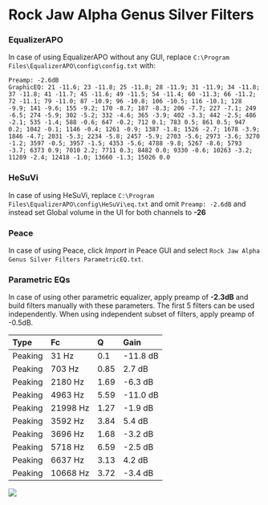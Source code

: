 # Rock Jaw Alpha Genus Silver Filters

### EqualizerAPO
In case of using EqualizerAPO without any GUI, replace `C:\Program Files\EqualizerAPO\config\config.txt`
with:
```
Preamp: -2.6dB
GraphicEQ: 21 -11.6; 23 -11.8; 25 -11.8; 28 -11.9; 31 -11.9; 34 -11.8; 37 -11.8; 41 -11.7; 45 -11.6; 49 -11.5; 54 -11.4; 60 -11.3; 66 -11.2; 72 -11.1; 79 -11.0; 87 -10.9; 96 -10.8; 106 -10.5; 116 -10.1; 128 -9.9; 141 -9.6; 155 -9.2; 170 -8.7; 187 -8.3; 206 -7.7; 227 -7.1; 249 -6.5; 274 -5.9; 302 -5.2; 332 -4.6; 365 -3.9; 402 -3.3; 442 -2.5; 486 -2.1; 535 -1.4; 588 -0.6; 647 -0.2; 712 0.1; 783 0.5; 861 0.5; 947 0.2; 1042 -0.1; 1146 -0.4; 1261 -0.9; 1387 -1.8; 1526 -2.7; 1678 -3.9; 1846 -4.7; 2031 -5.3; 2234 -5.8; 2457 -5.9; 2703 -5.6; 2973 -3.6; 3270 -1.2; 3597 -0.5; 3957 -1.5; 4353 -5.6; 4788 -9.8; 5267 -8.6; 5793 -3.7; 6373 0.9; 7010 2.2; 7711 0.3; 8482 0.0; 9330 -0.6; 10263 -3.2; 11289 -2.4; 12418 -1.0; 13660 -1.3; 15026 0.0
```

### HeSuVi
In case of using HeSuVi, replace `C:\Program Files\EqualizerAPO\config\HeSuVi\eq.txt` and omit `Preamp:
-2.6dB` and instead set Global volume in the UI for both channels to **-26**

### Peace
In case of using Peace, click *Import* in Peace GUI and select `Rock Jaw Alpha Genus Silver Filters ParametricEQ.txt`.

### Parametric EQs
In case of using other parametric equalizer, apply preamp of **-2.3dB** and build filters manually
with these parameters. The first 5 filters can be used independently.
When using independent subset of filters, apply preamp of -0.5dB.

| Type    | Fc       |    Q | Gain     |
|:--------|:---------|:-----|:---------|
| Peaking | 31 Hz    | 0.1  | -11.8 dB |
| Peaking | 703 Hz   | 0.85 | 2.7 dB   |
| Peaking | 2180 Hz  | 1.69 | -6.3 dB  |
| Peaking | 4963 Hz  | 5.59 | -11.0 dB |
| Peaking | 21998 Hz | 1.27 | -1.9 dB  |
| Peaking | 3592 Hz  | 3.84 | 5.4 dB   |
| Peaking | 3696 Hz  | 1.68 | -3.2 dB  |
| Peaking | 5718 Hz  | 6.59 | -2.5 dB  |
| Peaking | 6637 Hz  | 3.13 | 4.2 dB   |
| Peaking | 10668 Hz | 3.72 | -3.4 dB  |

![](https://raw.githubusercontent.com/jaakkopasanen/AutoEq/master/results/innerfidelity/sbaf-serious/Rock%20Jaw%20Alpha%20Genus%20Silver%20Filters/Rock%20Jaw%20Alpha%20Genus%20Silver%20Filters.png)